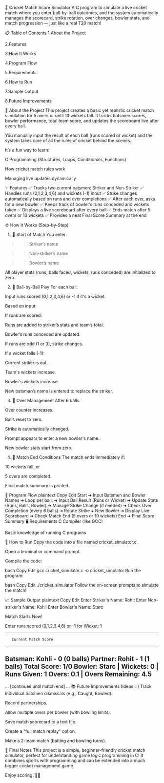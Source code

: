 🏏 Cricket Match Score Simulator
A C program to simulate a live cricket match where you enter ball-by-ball outcomes, and the system automatically manages the scorecard, strike rotation, over changes, bowler stats, and match progression — just like a real T20 match!

📋 Table of Contents
1.About the Project

2.Features

3.How It Works

4.Program Flow

5.Requirements

6.How to Run

7.Sample Output

8.Future Improvements

📖 About the Project
This project creates a basic yet realistic cricket match simulation for 5 overs or until 10 wickets fall.
It tracks batsmen scores, bowler performance, total team score, and updates the scoreboard live after every ball.

You manually input the result of each ball (runs scored or wicket) and the system takes care of all the rules of cricket behind the scenes.

It’s a fun way to learn:

C Programming (Structures, Loops, Conditionals, Functions)

How cricket match rules work

Managing live updates dynamically

✨ Features
✅ Tracks two current batsmen: Striker and Non-Striker
✅ Handles runs (0,1,2,3,4,6) and wickets (-1) input
✅ Strike changes automatically based on runs and over completions
✅ After each over, asks for a new bowler
✅ Keeps track of bowler’s runs conceded and wickets taken
✅ Displays a live scoreboard after every ball
✅ Ends match after 5 overs or 10 wickets
✅ Provides a neat Final Score Summary at the end

⚙️ How It Works (Step-by-Step)
1. 🏏 Start of Match
You enter:

>>Striker’s name

>>Non-striker’s name

>>Bowler’s name

All player stats (runs, balls faced, wickets, runs conceded) are initialized to zero.

2. 🎯 Ball-by-Ball Play
For each ball:

Input runs scored (0,1,2,3,4,6) or -1 if it's a wicket.

Based on input:

If runs are scored:

Runs are added to striker’s stats and team’s total.

Bowler’s runs conceded are updated.

If runs are odd (1 or 3), strike changes.

If a wicket falls (-1):

Current striker is out.

Team's wickets increase.

Bowler's wickets increase.

New batsman’s name is entered to replace the striker.

3. 🏁 Over Management
After 6 balls:

Over counter increases.

Balls reset to zero.

Strike is automatically changed.

Prompt appears to enter a new bowler's name.

New bowler stats start from zero.

4. 🛑 Match End Conditions
The match ends immediately if:

10 wickets fall, or

5 overs are completed.

Final match summary is printed.

🔄 Program Flow
plaintext
Copy
Edit
Start ➔
Input Batsmen and Bowler Names ➔
Loop per ball:
    ➔ Input Ball Result (Runs or Wicket)
    ➔ Update Stats (Runs, Balls, Bowler)
    ➔ Manage Strike Change (if needed)
    ➔ Check Over Completion (every 6 balls)
        ➔ Rotate Strike + New Bowler
    ➔ Display Live Scoreboard
    ➔ Check Match End (5 overs or 10 wickets)
End ➔ Final Score Summary
🖥️ Requirements
C Compiler (like GCC)

Basic knowledge of running C programs

🚀 How to Run
Copy the code into a file named cricket_simulator.c.

Open a terminal or command prompt.

Compile the code:

bash
Copy
Edit
gcc cricket_simulator.c -o cricket_simulator
Run the program:

bash
Copy
Edit
./cricket_simulator
Follow the on-screen prompts to simulate the match!

📈 Sample Output
plaintext
Copy
Edit
Enter Striker's Name: Rohit
Enter Non-striker's Name: Kohli
Enter Bowler's Name: Starc

Match Starts Now!

Enter runs scored (0,1,2,3,4,6) or -1 for Wicket: 1

----------------------------------
       Current Match Score       
----------------------------------
Batsman: Kohli - 0 (0 balls)
Partner: Rohit - 1 (1 balls)
Total Score: 1/0
Bowler: Starc | Wickets: 0 | Runs Given: 1
Overs: 0.1 | Overs Remaining: 4.5
----------------------------------

... [continues until match end] ...
📚 Future Improvements (Ideas 💡)
Track individual batsmen dismissals (e.g., Caught, Bowled).

Record partnerships.

Allow multiple overs per bowler (with bowling limits).

Save match scorecard to a text file.

Create a "full match replay" option.

Make a 2-team match (batting and bowling turns).

🌟 Final Notes
This project is a simple, beginner-friendly cricket match simulator, perfect for understanding game logic programming in C!
It combines sports with programming and can be extended into a much bigger cricket management game.

Enjoy scoring! 🎯🏏

